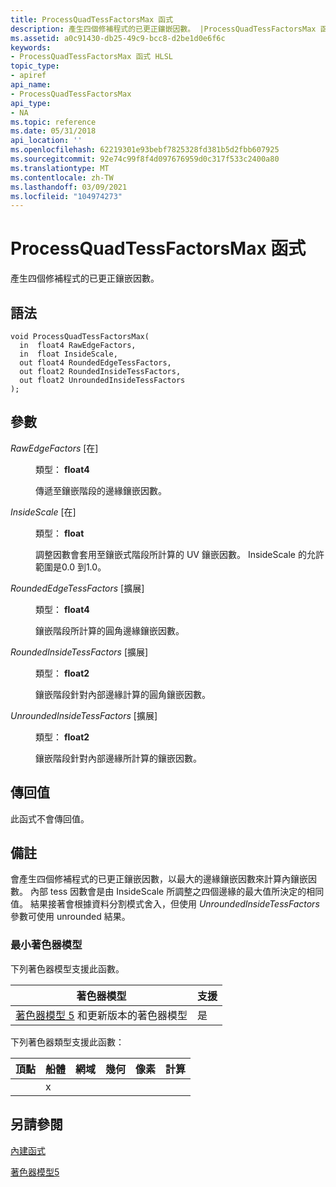 ```yaml
---
title: ProcessQuadTessFactorsMax 函式
description: 產生四個修補程式的已更正鑲嵌因數。 |ProcessQuadTessFactorsMax 函式
ms.assetid: a0c91430-db25-49c9-bcc8-d2be1d0e6f6c
keywords:
- ProcessQuadTessFactorsMax 函式 HLSL
topic_type:
- apiref
api_name:
- ProcessQuadTessFactorsMax
api_type:
- NA
ms.topic: reference
ms.date: 05/31/2018
api_location: ''
ms.openlocfilehash: 62219301e93bebf7825328fd381b5d2fbb607925
ms.sourcegitcommit: 92e74c99f8f4d097676959d0c317f533c2400a80
ms.translationtype: MT
ms.contentlocale: zh-TW
ms.lasthandoff: 03/09/2021
ms.locfileid: "104974273"
---
```

# <a name="processquadtessfactorsmax-function"></a>ProcessQuadTessFactorsMax 函式

產生四個修補程式的已更正鑲嵌因數。

## <a name="syntax"></a>語法

``` syntax
void ProcessQuadTessFactorsMax(
  in  float4 RawEdgeFactors,
  in  float InsideScale,
  out float4 RoundedEdgeTessFactors,
  out float2 RoundedInsideTessFactors,
  out float2 UnroundedInsideTessFactors
);
```

## <a name="parameters"></a>參數

<dl> <dt>

*RawEdgeFactors* \[在\]
</dt> <dd>

類型： **float4**

傳遞至鑲嵌階段的邊緣鑲嵌因數。

</dd> <dt>

*InsideScale* \[在\]
</dt> <dd>

類型： **float**

調整因數會套用至鑲嵌式階段所計算的 UV 鑲嵌因數。 InsideScale 的允許範圍是0.0 到1.0。

</dd> <dt>

*RoundedEdgeTessFactors* \[擴展\]
</dt> <dd>

類型： **float4**

鑲嵌階段所計算的圓角邊緣鑲嵌因數。

</dd> <dt>

*RoundedInsideTessFactors* \[擴展\]
</dt> <dd>

類型： **float2**

鑲嵌階段針對內部邊緣計算的圓角鑲嵌因數。

</dd> <dt>

*UnroundedInsideTessFactors* \[擴展\]
</dt> <dd>

類型： **float2**

鑲嵌階段針對內部邊緣所計算的鑲嵌因數。

</dd> </dl>

## <a name="return-value"></a>傳回值

此函式不會傳回值。

## <a name="remarks"></a>備註

會產生四個修補程式的已更正鑲嵌因數，以最大的邊緣鑲嵌因數來計算內鑲嵌因數。 內部 tess 因數會是由 InsideScale 所調整之四個邊緣的最大值所決定的相同值。 結果接著會根據資料分割模式舍入，但使用 *UnroundedInsideTessFactors* 參數可使用 unrounded 結果。

### <a name="minimum-shader-model"></a>最小著色器模型

下列著色器模型支援此函數。



| 著色器模型                                                                | 支援 |
|-----------------------------------------------------------------------------|-----------|
| [著色器模型 5](d3d11-graphics-reference-sm5.md) 和更新版本的著色器模型 | 是       |



 

下列著色器類型支援此函數：



| 頂點 | 船體 | 網域 | 幾何 | 像素 | 計算 |
|--------|------|--------|----------|-------|---------|
|        | x    |        |          |       |         |



 

## <a name="see-also"></a>另請參閱

<dl> <dt>

[內建函式](dx-graphics-hlsl-intrinsic-functions.md)
</dt> <dt>

[著色器模型5](d3d11-graphics-reference-sm5.md)
</dt> </dl>

 

 




